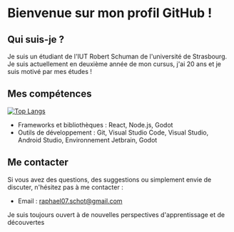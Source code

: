 # Bienvenue sur mon profil GitHub !

## Qui suis-je ?

Je suis un étudiant de l'IUT Robert Schuman de l'université de Strasbourg. Je suis actuellement en deuxième année de mon cursus, j'ai 20 ans et je suis motivé par mes études !

## Mes compétences

[![Top Langs](https://github-readme-stats.vercel.app/api/top-langs/?username=raphelSct&layout=compact)](https://github.com/raphelSct/github-readme-stats)



- Frameworks et bibliothèques : React, Node.js, Godot
- Outils de développement : Git, Visual Studio Code, Visual Studio, Android Studio, Environnement Jetbrain, Godot

## Me contacter

Si vous avez des questions, des suggestions ou simplement envie de discuter, n'hésitez pas à me contacter :

- Email : raphael07.schot@gmail.com

Je suis toujours ouvert à de nouvelles perspectives d'apprentissage et de découvertes
